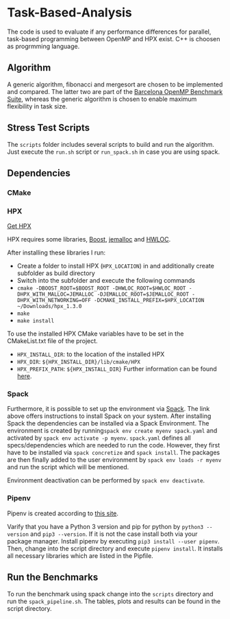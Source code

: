 # Task-Based-Analysis
The code is used to evaluate if any performance differences for parallel, task-based programming between OpenMP and HPX exist.
C++ is choosen as progrmming language.

## Algorithm
A generic algorithm, fibonacci and mergesort are chosen to be implemented and compared.
The latter two are part of the [Barcelona OpenMP Benchmark Suite](https://github.com/bsc-pm/bots), whereas the generic algorithm is chosen to enable maximum flexibility in task size.

## Stress Test Scripts

The `scripts` folder includes several scripts to build and run the algorithm.
Just execute the `run.sh` script or `run_spack.sh` in case you are using spack.


## Dependencies
	
### CMake

### HPX
[Get HPX](https://stellar-group.github.io/hpx/docs/sphinx/latest/html/manual/getting_hpx.html)

HPX requires some libraries, [Boost](https://www.boost.org/), [jemalloc](https://github.com/STEllAR-GROUP/hpx/issues/2524#issuecomment-282954083) and [HWLOC](https://www.open-mpi.org/projects/hwloc/).

After installing these libraries I run:
- Create a folder to install HPX (`HPX_LOCATION`) in and additionally create subfolder as build directory
- Switch into the subfolder and execute the following commands
- `cmake -DBOOST_ROOT=$BOOST_ROOT -DHWLOC_ROOT=$HWLOC_ROOT -DHPX_WITH_MALLOC=JEMALLOC -DJEMALLOC_ROOT=$JEMALLOC_ROOT -DHPX_WITH_NETWORKING=OFF -DCMAKE_INSTALL_PREFIX=$HPX_LOCATION ~/Downloads/hpx_1.3.0`
- `make`
- `make install`

To use the installed HPX CMake variables have to be set in the CMakeList.txt file of the project.
- `HPX_INSTALL_DIR`: to the location of the installed HPX 
- `HPX_DIR`: `${HPX_INSTALL_DIR}/lib/cmake/HPX`
- `HPX_PREFIX_PATH`: `${HPX_INSTALL_DIR}`
Further information can be found [here](https://stellar-group.github.io/hpx/docs/sphinx/latest/html/manual/creating_hpx_projects.html#using-hpx-with-cmake-based-projects).

### Spack
Furthermore, it is possible to set up the environment via [Spack](https://spack.readthedocs.io/en/latest/).
The link above offers instructions to install Spack on your system.
After installing Spack the dependencies can be installed via a Spack Environment.
The environment is created by running`spack env create myenv spack.yaml` and activated by `spack env activate -p myenv`.
`spack.yaml` defines all specs/dependencies which are needed to run the code.
However, they first have to be installed via `spack concretize` and `spack install`.
The packages are then finally added to the user environment by `spack env loads -r myenv` and run the script which will be mentioned.

Environment deactivation can be performed by `spack env deactivate`.



### Pipenv
Pipenv is created according to [this site](https://docs.python-guide.org/dev/virtualenvs/).

Varify that you have a Python 3 version and pip for python by `python3 --version` and `pip3 --version`.
If it is not the case install both via your package manager.
Install pipenv by executing `pip3 install --user pipenv`.
Then, change into the script directory and execute `pipenv install`.
It installs all necessary libraries which are listed in the Pipfile.

## Run the Benchmarks
To run the benchmark using spack change into the `scripts` directory and run the `spack_pipeline.sh`.
The tables, plots and results can be found in the script directory.
